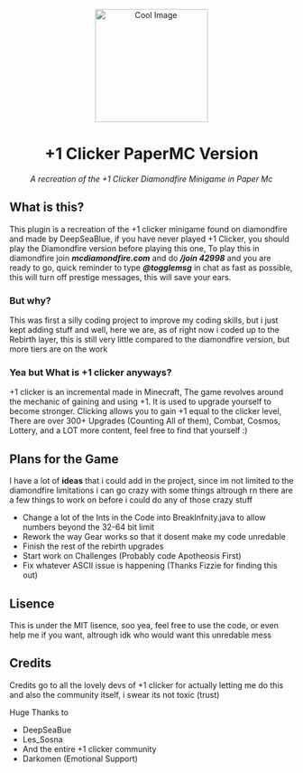 <p align="center">
  <img src="https://cdn.discordapp.com/attachments/767676222137303043/1193362373013164042/ezgif-7-1744befb3e.png?ex=65ac7051&is=6599fb51&hm=9431a8813aae8f8f44863ad6be89934cb02cbfa3c2f513177a2e29cabdbdc0d2&" width="200" title="Cool Image">
<h1 align="center">+1 Clicker PaperMC Version</h1>
<p align="center"><i>A recreation of the +1 Clicker Diamondfire Minigame in Paper Mc</i></p>
</p>

## What is this?
This plugin is a recreation of the +1 clicker minigame found on diamondfire and made by DeepSeaBlue, if you have never played +1 Clicker, you should play the Diamondfire version before playing this one,
To play this in diamondfire join ***mcdiamondfire.com*** and do ***/join 42998*** and you are ready to go, quick reminder to type ***@togglemsg*** in chat as fast as possible, this will turn off prestige messages, this will save your ears.

### But why?
This was first a silly coding project to improve my coding skills, but i just kept adding stuff and well, here we are, as of right now i coded up to the Rebirth layer, this is still very little compared to the diamondfire version, but more tiers are on the work
### Yea but What is +1 clicker anyways?
+1 clicker is an incremental made in Minecraft, The game revolves around the mechanic of gaining and using +1. It is used to upgrade yourself to become stronger. Clicking allows you to gain +1 equal to the clicker level, There are over 300+ Upgrades (Counting All of them), Combat, Cosmos, Lottery, and a LOT more content, feel free to find that yourself :)

## Plans for the Game
I have a lot of **ideas** that i could add in the project, since im not limited to the diamondfire limitations i can go crazy with some things
altrough rn there are a few things to work on before i could do any of those crazy stuff
* Change a lot of the Ints in the Code into BreakInfnity.java to allow numbers beyond the 32-64 bit limit
* Rework the way Gear works so that it dosent make my code unredable
* Finish the rest of the rebirth upgrades
* Start work on Challenges (Probably code Apotheosis First)
* Fix whatever ASCII issue is happening (Thanks Fizzie for finding this out)

## Lisence
This is under the MIT lisence, soo yea, feel free to use the code, or even help me if you want, altrough idk who would want this unredable mess

## Credits
Credits go to all the lovely devs of +1 clicker for actually letting me do this
and also the community itself, i swear its not toxic (trust)

Huge Thanks to 
- DeepSeaBue
- Les_Sosna
- And the entire +1 clicker community
- Darkomen (Emotional Support)

